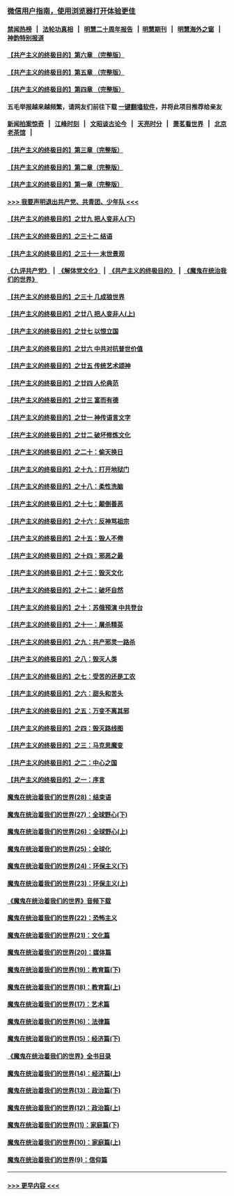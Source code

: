 ### [微信用户指南，使用浏览器打开体验更佳](https://github.com/gfw-breaker/banned-news1/blob/master/indexes/wechat-guide.md?t=0)
#### [禁闻热榜](热点新闻.md?t=0)  &nbsp;&nbsp;|&nbsp;&nbsp; [法轮功真相](https://github.com/gfw-breaker/truth/blob/master/README.md?t=0) &nbsp;&nbsp;|&nbsp;&nbsp; [明慧二十周年报告](https://github.com/gfw-breaker/mh-reports/blob/master/README.md?t=0) &nbsp;&nbsp;|&nbsp;&nbsp;[明慧期刊](https://github.com/gfw-breaker/mh-qikan) &nbsp;&nbsp;|&nbsp;&nbsp; [明慧海外之窗](https://github.com/gfw-breaker/mh-news/blob/master/README.md?t=0) &nbsp;&nbsp;|&nbsp;&nbsp; [神韵特别报道](https://github.com/gfw-breaker/mh-news/blob/master/shenyun.md?t=0)
#### [【共产主义的终极目的】第六章 （完整版）](../pages/nsc422/n11428913.md?t=02082155) 
#### [【共产主义的终极目的】第五章 （完整版）](../pages/nsc422/n11428912.md?t=02082155) 
#### [【共产主义的终极目的】第四章 （完整版）](../pages/nsc422/n11428907.md?t=02082155) 
#### 五毛举报越来越频繁，请网友们前往下载 [一键翻墙软件](https://github.com/gfw-breaker/ssr-accounts)，并将此项目推荐给亲友
#### [新闻拍案惊奇](https://github.com/gfw-breaker/banned-news1/blob/master/pages/link4.md) &nbsp;&nbsp;|&nbsp;&nbsp; [江峰时刻](https://github.com/gfw-breaker/banned-news1/blob/master/pages/link4.md) &nbsp;&nbsp;|&nbsp;&nbsp; [文昭谈古论今](https://github.com/gfw-breaker/banned-news1/blob/master/pages/link4.md) &nbsp;&nbsp;|&nbsp;&nbsp; [天亮时分](https://github.com/gfw-breaker/banned-news1/blob/master/pages/link4.md) &nbsp;&nbsp;|&nbsp;&nbsp; [萧茗看世界](https://github.com/gfw-breaker/banned-news1/blob/master/pages/link4.md) &nbsp;&nbsp;|&nbsp;&nbsp; [北京老茶馆](https://github.com/gfw-breaker/banned-news1/blob/master/pages/link4.md) &nbsp;&nbsp;|&nbsp;&nbsp; 
#### [【共产主义的终极目的】第三章（完整版）](../pages/nsc422/n11428848.md?t=02082155) 
#### [【共产主义的终极目的】第二章（完整版）](../pages/nsc422/n11428831.md?t=02082155) 
#### [【共产主义的终极目的】第一章（完整版）](../pages/nsc422/n11417651.md?t=02082155) 
#### [>>> 我要声明退出共产党、共青团、少年队 <<<](https://github.com/begood0513/goodnews/blob/master/quit/letter.md) 
#### [【共产主义的终极目的】之廿九 把人变非人(下)](../pages/nsc422/n11344140.md?t=02082155) 
#### [【共产主义的终极目的】之三十二 结语](../pages/nsc422/n11360535.md?t=02082155) 
#### [【共产主义的终极目的】之三十一 末世景观](../pages/nsc422/n11351129.md?t=02082155) 
#### [《九评共产党》](https://github.com/begood0513/9ping.md/blob/master/README.md) &nbsp;|&nbsp; [《解体党文化》](../../../../jtdwh.md/blob/master/README.md)  &nbsp;|&nbsp; [《共产主义的终极目的》](../../../../gczydzjmd.md/blob/master/README.md) &nbsp;|&nbsp; [《魔鬼在统治我们的世界》](../../../../mgztzwmdsj.md/blob/master/README.md) 
#### [【共产主义的终极目的】之三十 几成狼世界](../pages/nsc422/n11348280.md?t=02082155) 
#### [【共产主义的终极目的】之廿八 把人变非人(上)](../pages/nsc422/n11340492.md?t=02082155) 
#### [【共产主义的终极目的】之廿七 以恨立国](../pages/nsc422/n11336944.md?t=02082155) 
#### [【共产主义的终极目的】之廿六 中共对抗普世价值](../pages/nsc422/n11324785.md?t=02082155) 
#### [【共产主义的终极目的】之廿五 传统艺术颂神](../pages/nsc422/n11296396.md?t=02082155) 
#### [【共产主义的终极目的】之廿四 人伦典范](../pages/nsc422/n11296397.md?t=02082155) 
#### [【共产主义的终极目的】之廿三 富而有德](../pages/nsc422/n11283598.md?t=02082155) 
#### [【共产主义的终极目的】之廿一 神传语言文字](../pages/nsc422/n11263265.md?t=02082155) 
#### [【共产主义的终极目的】之廿二 破坏修炼文化](../pages/nsc422/n11245728.md?t=02082155) 
#### [【共产主义的终极目的】之二十：偷天换日](../pages/nsc422/n11238846.md?t=02082155) 
#### [【共产主义的终极目的】之十九：打开地狱门](../pages/nsc422/n11206376.md?t=02082155) 
#### [【共产主义的终极目的】之十八：柔性洗脑](../pages/nsc422/n11199994.md?t=02082155) 
#### [【共产主义的终极目的】之十七：颠倒善恶](../pages/nsc422/n11179782.md?t=02082155) 
#### [【共产主义的终极目的】之十六：反神骂祖宗](../pages/nsc422/n11166798.md?t=02082155) 
#### [【共产主义的终极目的】之十五：毁人不倦](../pages/nsc422/n11166792.md?t=02082155) 
#### [【共产主义的终极目的】之十四：邪恶之最](../pages/nsc422/n11150249.md?t=02082155) 
#### [【共产主义的终极目的】之十三：毁灭文化](../pages/nsc422/n11135227.md?t=02082155) 
#### [【共产主义的终极目的】之十二：破坏自然](../pages/nsc422/n11135214.md?t=02082155) 
#### [【共产主义的终极目的】之十：苏俄预演 中共登台](../pages/nsc422/n11118424.md?t=02082155) 
#### [【共产主义的终极目的】之十一：屠杀精英](../pages/nsc422/n11118442.md?t=02082155) 
#### [【共产主义的终极目的】之九：共产邪灵一路杀](../pages/nsc422/n11114139.md?t=02082155) 
#### [【共产主义的终极目的】之八：毁灭人类](../pages/nsc422/n11108503.md?t=02082155) 
#### [【共产主义的终极目的】之七：受苦的还是工农](../pages/nsc422/n11101809.md?t=02082155) 
#### [【共产主义的终极目的】之六：甜头和苦头](../pages/nsc422/n11096971.md?t=02082155) 
#### [【共产主义的终极目的】之五：万变不离其邪](../pages/nsc422/n11091285.md?t=02082155) 
#### [【共产主义的终极目的】之四：毁灭路线图](../pages/nsc422/n11086284.md?t=02082155) 
#### [【共产主义的终极目的】之三：马克思魔变](../pages/nsc422/n11061941.md?t=02082155) 
#### [【共产主义的终极目的】之二：中心之国](../pages/nsc422/n11047728.md?t=02082155) 
#### [【共产主义的终极目的】之一：序言](../pages/nsc422/n11086077.md?t=02082155) 
#### [魔鬼在统治着我们的世界(28)：结束语](../pages/nsc422/n10936246.md?t=02082155) 
#### [魔鬼在统治着我们的世界(27)：全球野心(下)](../pages/nsc422/n10928319.md?t=02082155) 
#### [魔鬼在统治着我们的世界(26)：全球野心(上)](../pages/nsc422/n10900318.md?t=02082155) 
#### [魔鬼在统治着我们的世界(25)：全球化](../pages/nsc422/n10788205.md?t=02082155) 
#### [魔鬼在统治着我们的世界(24)：环保主义(下)](../pages/nsc422/n10695307.md?t=02082155) 
#### [魔鬼在统治着我们的世界(23)：环保主义(上)](../pages/nsc422/n10688613.md?t=02082155) 
#### [《魔鬼在统治着我们的世界》音频下载](../pages/nsc422/n10635553.md?t=02082155) 
#### [魔鬼在统治着我们的世界(22)：恐怖主义](../pages/nsc422/n10614727.md?t=02082155) 
#### [魔鬼在统治着我们的世界(21)：文化篇](../pages/nsc422/n10597706.md?t=02082155) 
#### [魔鬼在统治着我们的世界(20)：媒体篇](../pages/nsc422/n10586579.md?t=02082155) 
#### [魔鬼在统治着我们的世界(19)：教育篇(下)](../pages/nsc422/n10564808.md?t=02082155) 
#### [魔鬼在统治着我们的世界(18)：教育篇(上)](../pages/nsc422/n10526970.md?t=02082155) 
#### [魔鬼在统治着我们的世界(17)：艺术篇](../pages/nsc422/n10499093.md?t=02082155) 
#### [魔鬼在统治着我们的世界(16)：法律篇](../pages/nsc422/n10485969.md?t=02082155) 
#### [魔鬼在统治着我们的世界(15)：经济篇(下)](../pages/nsc422/n10469975.md?t=02082155) 
#### [《魔鬼在统治着我们的世界》全书目录](../pages/nsc422/n10464261.md?t=02082155) 
#### [魔鬼在统治着我们的世界(14)：经济篇(上)](../pages/nsc422/n10457370.md?t=02082155) 
#### [魔鬼在统治着我们的世界(13)：政治篇(下)](../pages/nsc422/n10448270.md?t=02082155) 
#### [魔鬼在统治着我们的世界(12)：政治篇(上)](../pages/nsc422/n10444576.md?t=02082155) 
#### [魔鬼在统治着我们的世界(11)：家庭篇(下)](../pages/nsc422/n10440961.md?t=02082155) 
#### [魔鬼在统治着我们的世界(10)：家庭篇(上)](../pages/nsc422/n10435448.md?t=02082155) 
#### [魔鬼在统治着我们的世界(9)：信仰篇](../pages/nsc422/n10432159.md?t=02082155) 

----
#### [ >>> 更早内容 <<< ](../indexes/nsc422-earlier.md)
